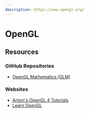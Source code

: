 ```yaml
---
description: https://www.opengl.org/
---
```


# OpenGL

## Resources

### GitHub Repositories

* [OpenGL Mathematics (GLM)](https://github.com/g-truc/glm)

### Websites

* [Anton's OpenGL 4 Tutorials](https://antongerdelan.net/opengl/)
* [Learn OpenGL](https://learnopengl.com/)
